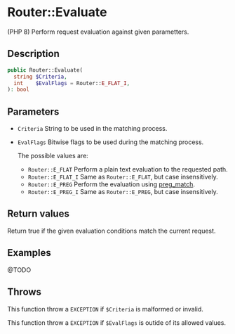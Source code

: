 # Router::Evaluate

(PHP 8)
Perform request evaluation against given parametters.

## Description

```php
public Router::Evaluate(
  string $Criteria,
  int    $EvalFlags = Router::E_FLAT_I,
): bool
```

## Parameters

- `Criteria`
  String to be used in the matching process.
- `EvalFlags`
  Bitwise flags to be used during the matching process.

  The possible values are:
  - `Router::E_FLAT`
    Perform a plain text evaluation to the requested path.
  - `Router::E_FLAT_I`
    Same as `Router::E_FLAT`, but case insensitively.
  - `Router::E_PREG`
    Perform the evaluation using [preg_match][].
  - `Router::E_PREG_I`
    Same as `Router::E_PREG`, but case insensitively.

## Return values

Return true if the given evaluation conditions match the current request.

## Examples

@TODO

## Throws

This function throw a `EXCEPTION` if `$Criteria` is malformed or invalid.

This function throw a `EXCEPTION` if `$EvalFlags` is outide of its allowed values.

[preg_match]:https://www.php.net/manual-lookup.php?pattern=function.preg_match
